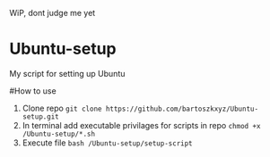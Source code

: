 WiP, dont judge me yet

# Ubuntu-setup
My script for setting up Ubuntu

#How to use

1. Clone repo
  `git clone https://github.com/bartoszkxyz/Ubuntu-setup.git`
2. In terminal add executable privilages for scripts in repo
  `chmod +x /Ubuntu-setup/*.sh`
3. Execute file
  `bash /Ubuntu-setup/setup-script`
